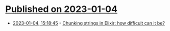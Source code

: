 # [Published on 2023-01-04](index.md)

* [2023-01-04, 15:18:45](https://news.ycombinator.com/item?id=34246498) - [Chunking strings in Elixir: how difficult can it be?](https://ochagavia.nl/blog/chunking-strings-in-elixir-how-difficult-can-it-be/)
